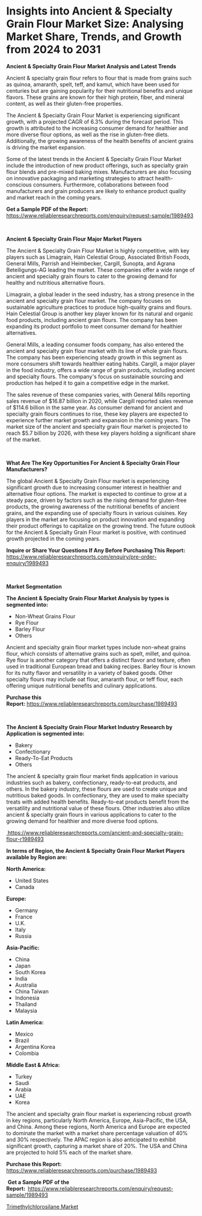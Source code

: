 <p><h1>Insights into Ancient & Specialty Grain Flour Market Size: Analysing Market Share, Trends, and Growth from 2024 to 2031</h1></p><p><strong>Ancient & Specialty Grain Flour Market Analysis and Latest Trends</strong></p>
<p><p>Ancient & specialty grain flour refers to flour that is made from grains such as quinoa, amaranth, spelt, teff, and kamut, which have been used for centuries but are gaining popularity for their nutritional benefits and unique flavors. These grains are known for their high protein, fiber, and mineral content, as well as their gluten-free properties.</p><p>The Ancient & Specialty Grain Flour Market is experiencing significant growth, with a projected CAGR of 6.3% during the forecast period. This growth is attributed to the increasing consumer demand for healthier and more diverse flour options, as well as the rise in gluten-free diets. Additionally, the growing awareness of the health benefits of ancient grains is driving the market expansion.</p><p>Some of the latest trends in the Ancient & Specialty Grain Flour Market include the introduction of new product offerings, such as specialty grain flour blends and pre-mixed baking mixes. Manufacturers are also focusing on innovative packaging and marketing strategies to attract health-conscious consumers. Furthermore, collaborations between food manufacturers and grain producers are likely to enhance product quality and market reach in the coming years.</p></p>
<p><strong>Get a Sample PDF of the Report:&nbsp;</strong> <a href="https://www.reliableresearchreports.com/enquiry/request-sample/1989493">https://www.reliableresearchreports.com/enquiry/request-sample/1989493</a></p>
<p>&nbsp;</p>
<p><strong>Ancient & Specialty Grain Flour Major Market Players</strong></p>
<p><p>The Ancient & Specialty Grain Flour Market is highly competitive, with key players such as Limagrain, Hain Celestial Group, Associated British Foods, General Mills, Parrish and Heimbecker, Cargill, Sunopta, and Agrana Beteiligungs-AG leading the market. These companies offer a wide range of ancient and specialty grain flours to cater to the growing demand for healthy and nutritious alternative flours.</p><p>Limagrain, a global leader in the seed industry, has a strong presence in the ancient and specialty grain flour market. The company focuses on sustainable agriculture practices to produce high-quality grains and flours. Hain Celestial Group is another key player known for its natural and organic food products, including ancient grain flours. The company has been expanding its product portfolio to meet consumer demand for healthier alternatives.</p><p>General Mills, a leading consumer foods company, has also entered the ancient and specialty grain flour market with its line of whole grain flours. The company has been experiencing steady growth in this segment as more consumers shift towards healthier eating habits. Cargill, a major player in the food industry, offers a wide range of grain products, including ancient and specialty flours. The company's focus on sustainable sourcing and production has helped it to gain a competitive edge in the market.</p><p>The sales revenue of these companies varies, with General Mills reporting sales revenue of $16.87 billion in 2020, while Cargill reported sales revenue of $114.6 billion in the same year. As consumer demand for ancient and specialty grain flours continues to rise, these key players are expected to experience further market growth and expansion in the coming years. The market size of the ancient and specialty grain flour market is projected to reach $5.7 billion by 2026, with these key players holding a significant share of the market.</p></p>
<p>&nbsp;</p>
<p><strong>What Are The Key Opportunities For Ancient & Specialty Grain Flour Manufacturers?</strong></p>
<p><p>The global Ancient & Specialty Grain Flour market is experiencing significant growth due to increasing consumer interest in healthier and alternative flour options. The market is expected to continue to grow at a steady pace, driven by factors such as the rising demand for gluten-free products, the growing awareness of the nutritional benefits of ancient grains, and the expanding use of specialty flours in various cuisines. Key players in the market are focusing on product innovation and expanding their product offerings to capitalize on the growing trend. The future outlook for the Ancient & Specialty Grain Flour market is positive, with continued growth projected in the coming years.</p></p>
<p><strong>Inquire or Share Your Questions If Any Before Purchasing This Report:</strong> <a href="https://www.reliableresearchreports.com/enquiry/pre-order-enquiry/1989493">https://www.reliableresearchreports.com/enquiry/pre-order-enquiry/1989493</a></p>
<p>&nbsp;</p>
<p><strong>Market Segmentation</strong></p>
<p><strong>The Ancient & Specialty Grain Flour Market Analysis by types is segmented into:</strong></p>
<p><ul><li>Non-Wheat Grains Flour</li><li>Rye Flour</li><li>Barley Flour</li><li>Others</li></ul></p>
<p><p>Ancient and specialty grain flour market types include non-wheat grains flour, which consists of alternative grains such as spelt, millet, and quinoa. Rye flour is another category that offers a distinct flavor and texture, often used in traditional European bread and baking recipes. Barley flour is known for its nutty flavor and versatility in a variety of baked goods. Other specialty flours may include oat flour, amaranth flour, or teff flour, each offering unique nutritional benefits and culinary applications.</p></p>
<p><strong>Purchase this Report:&nbsp;</strong><a href="https://www.reliableresearchreports.com/purchase/1989493">https://www.reliableresearchreports.com/purchase/1989493</a></p>
<p>&nbsp;</p>
<p><strong>The Ancient & Specialty Grain Flour Market Industry Research by Application is segmented into:</strong></p>
<p><ul><li>Bakery</li><li>Confectionary</li><li>Ready-To-Eat Products</li><li>Others</li></ul></p>
<p><p>The ancient & specialty grain flour market finds application in various industries such as bakery, confectionary, ready-to-eat products, and others. In the bakery industry, these flours are used to create unique and nutritious baked goods. In confectionary, they are used to make specialty treats with added health benefits. Ready-to-eat products benefit from the versatility and nutritional value of these flours. Other industries also utilize ancient & specialty grain flours in various applications to cater to the growing demand for healthier and more diverse food options.</p></p>
<p><a href="https://www.reliableresearchreports.com/ancient-and-specialty-grain-flour-r1989493">&nbsp;https://www.reliableresearchreports.com/ancient-and-specialty-grain-flour-r1989493</a></p>
<p><strong>In terms of Region, the Ancient & Specialty Grain Flour Market Players available by Region are:</strong></p>
<p>
    <p> <strong> North America: </strong>
        <ul>
            <li>United States</li>
            <li>Canada</li>
        </ul>
        </p> 
    <p> <strong> Europe: </strong>
        <ul>
            <li>Germany</li>
            <li>France</li>
            <li>U.K.</li>
            <li>Italy</li>
            <li>Russia</li>
        </ul>
        </p> 
    <p> <strong> Asia-Pacific: </strong>
        <ul>
            <li>China</li>
            <li>Japan</li>
            <li>South Korea</li>
            <li>India</li>
            <li>Australia</li>
            <li>China Taiwan</li>
            <li>Indonesia</li>
            <li>Thailand</li>
            <li>Malaysia</li>
        </ul>
        </p> 
    <p> <strong> Latin America: </strong>
        <ul>
            <li>Mexico</li>
            <li>Brazil</li>
            <li>Argentina Korea</li>
            <li>Colombia</li>
        </ul>
        </p> 
    <p> <strong> Middle East & Africa: </strong>
        <ul>
            <li>Turkey</li>
            <li>Saudi</li>
            <li>Arabia</li>
            <li>UAE</li>
            <li>Korea</li>
        </ul>
    </p>
    </p>
<p><p>The ancient and specialty grain flour market is experiencing robust growth in key regions, particularly North America, Europe, Asia-Pacific, the USA, and China. Among these regions, North America and Europe are expected to dominate the market with a market share percentage valuation of 40% and 30% respectively. The APAC region is also anticipated to exhibit significant growth, capturing a market share of 20%. The USA and China are projected to hold 5% each of the market share.</p></p>
<p><strong>Purchase this Report: </strong><a href="https://www.reliableresearchreports.com/purchase/1989493">https://www.reliableresearchreports.com/purchase/1989493</a></p>
<p>&nbsp;<strong>Get a Sample PDF of the Report:&nbsp;&nbsp;</strong><a href="https://www.reliableresearchreports.com/enquiry/request-sample/1989493">https://www.reliableresearchreports.com/enquiry/request-sample/1989493</a></p>
<p><strong></strong></p>
<p><p><a href="https://silk-columnist-571.notion.site/Insights-into-Trimethylchlorosilane-Market-Size-Analysing-Market-Share-Trends-and-Growth-from-202-555a2f34d2594d6d9d2229b635c88da4">Trimethylchlorosilane Market</a></p></p>